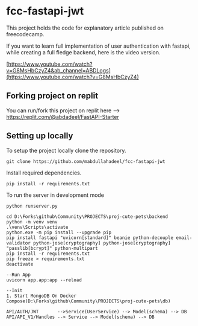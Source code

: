 # fcc-fastapi-jwt
This project holds the code for explanatory article published on freecodecamp.

If you want to learn full implementation of user authentication with fastapi, while creating a full fledge backend, here is the video version.

[https://www.youtube.com/watch?v=G8MsHbCzyZ4&ab_channel=ABDLogs](https://www.youtube.com/watch?v=G8MsHbCzyZ4)

## Forking project on replit
You can run/fork this project on replit here --> https://replit.com/@abdadeel/FastAPI-Starter


## Setting up locally

To setup the project locally clone the repository.

```shell
git clone https://github.com/mabdullahadeel/fcc-fastapi-jwt
```

Install required dependencies.

```shell
pip install -r requirements.txt
```

To run the server in development mode

```shell
python runserver.py
```

```step
cd D:\Forks\github\Community\PROJECTS\proj-cute-pets\backend
python -m venv venv
.\venv\Scripts\activate
python.exe -m pip install --upgrade pip
pip install fastapi "uvicorn[standard]" beanie python-decouple email-validator python-jose[cryptography] python-jose[cryptography] "passlib[bcrypt]" python-multipart  
pip install -r requirements.txt
pip freeze > requirements.txt
deactivate

--Run App
uvicorn app.app:app --reload
 
--Init
1. Start MongoDB On Docker Compose(D:\Forks\github\Community\PROJECTS\proj-cute-pets\db)

```

```Concep
API/AUTH/JWT       -->Service(UserService) --> Model(schema) --> DB
API/API_V1/Handles --> Service --> Model(schema) --> DB
```

